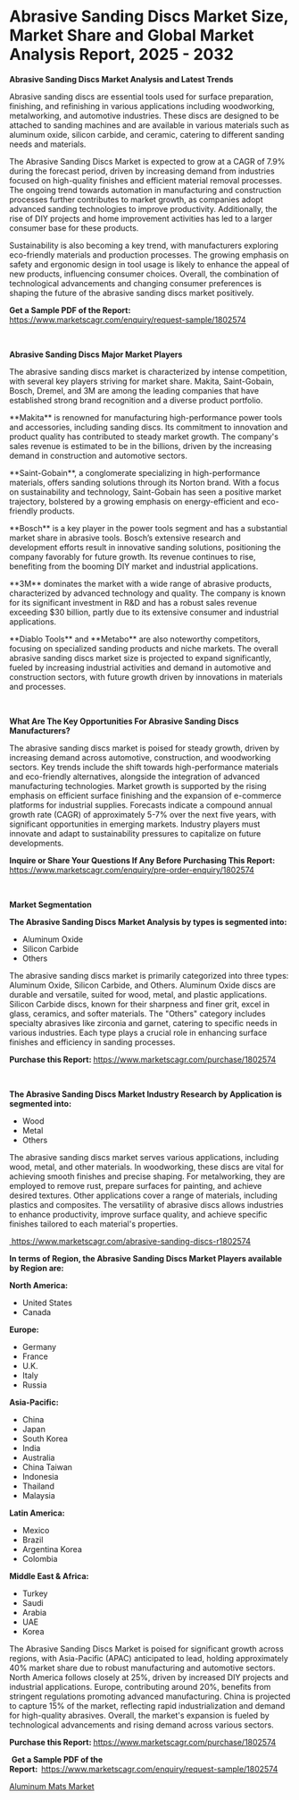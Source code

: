 <p><h1>Abrasive Sanding Discs Market Size, Market Share and Global Market Analysis Report, 2025 - 2032</h1></p><p><strong>Abrasive Sanding Discs Market Analysis and Latest Trends</strong></p>
<p><p>Abrasive sanding discs are essential tools used for surface preparation, finishing, and refinishing in various applications including woodworking, metalworking, and automotive industries. These discs are designed to be attached to sanding machines and are available in various materials such as aluminum oxide, silicon carbide, and ceramic, catering to different sanding needs and materials.</p><p>The Abrasive Sanding Discs Market is expected to grow at a CAGR of 7.9% during the forecast period, driven by increasing demand from industries focused on high-quality finishes and efficient material removal processes. The ongoing trend towards automation in manufacturing and construction processes further contributes to market growth, as companies adopt advanced sanding technologies to improve productivity. Additionally, the rise of DIY projects and home improvement activities has led to a larger consumer base for these products.</p><p>Sustainability is also becoming a key trend, with manufacturers exploring eco-friendly materials and production processes. The growing emphasis on safety and ergonomic design in tool usage is likely to enhance the appeal of new products, influencing consumer choices. Overall, the combination of technological advancements and changing consumer preferences is shaping the future of the abrasive sanding discs market positively.</p></p>
<p><strong>Get a Sample PDF of the Report:&nbsp;</strong> <a href="https://www.marketscagr.com/enquiry/request-sample/1802574?utm_campaign=1905&utm_medium=2&utm_source=Github&utm_content=ia&utm_term=04042025&utm_id=abrasive-sanding-discs">https://www.marketscagr.com/enquiry/request-sample/1802574</a></p>
<p>&nbsp;</p>
<p><strong>Abrasive Sanding Discs Major Market Players</strong></p>
<p><p>The abrasive sanding discs market is characterized by intense competition, with several key players striving for market share. Makita, Saint-Gobain, Bosch, Dremel, and 3M are among the leading companies that have established strong brand recognition and a diverse product portfolio.</p><p>**Makita** is renowned for manufacturing high-performance power tools and accessories, including sanding discs. Its commitment to innovation and product quality has contributed to steady market growth. The company's sales revenue is estimated to be in the billions, driven by the increasing demand in construction and automotive sectors.</p><p>**Saint-Gobain**, a conglomerate specializing in high-performance materials, offers sanding solutions through its Norton brand. With a focus on sustainability and technology, Saint-Gobain has seen a positive market trajectory, bolstered by a growing emphasis on energy-efficient and eco-friendly products.</p><p>**Bosch** is a key player in the power tools segment and has a substantial market share in abrasive tools. Bosch’s extensive research and development efforts result in innovative sanding solutions, positioning the company favorably for future growth. Its revenue continues to rise, benefiting from the booming DIY market and industrial applications.</p><p>**3M** dominates the market with a wide range of abrasive products, characterized by advanced technology and quality. The company is known for its significant investment in R&D and has a robust sales revenue exceeding $30 billion, partly due to its extensive consumer and industrial applications.</p><p>**Diablo Tools** and **Metabo** are also noteworthy competitors, focusing on specialized sanding products and niche markets. The overall abrasive sanding discs market size is projected to expand significantly, fueled by increasing industrial activities and demand in automotive and construction sectors, with future growth driven by innovations in materials and processes.</p></p>
<p>&nbsp;</p>
<p><strong>What Are The Key Opportunities For Abrasive Sanding Discs Manufacturers?</strong></p>
<p><p>The abrasive sanding discs market is poised for steady growth, driven by increasing demand across automotive, construction, and woodworking sectors. Key trends include the shift towards high-performance materials and eco-friendly alternatives, alongside the integration of advanced manufacturing technologies. Market growth is supported by the rising emphasis on efficient surface finishing and the expansion of e-commerce platforms for industrial supplies. Forecasts indicate a compound annual growth rate (CAGR) of approximately 5-7% over the next five years, with significant opportunities in emerging markets. Industry players must innovate and adapt to sustainability pressures to capitalize on future developments.</p></p>
<p><strong>Inquire or Share Your Questions If Any Before Purchasing This Report:</strong> <a href="https://www.marketscagr.com/enquiry/pre-order-enquiry/1802574?utm_campaign=1905&utm_medium=2&utm_source=Github&utm_content=ia&utm_term=04042025&utm_id=abrasive-sanding-discs">https://www.marketscagr.com/enquiry/pre-order-enquiry/1802574</a></p>
<p>&nbsp;</p>
<p><strong>Market Segmentation</strong></p>
<p><strong>The Abrasive Sanding Discs Market Analysis by types is segmented into:</strong></p>
<p><ul><li>Aluminum Oxide</li><li>Silicon Carbide</li><li>Others</li></ul></p>
<p><p>The abrasive sanding discs market is primarily categorized into three types: Aluminum Oxide, Silicon Carbide, and Others. Aluminum Oxide discs are durable and versatile, suited for wood, metal, and plastic applications. Silicon Carbide discs, known for their sharpness and finer grit, excel in glass, ceramics, and softer materials. The "Others" category includes specialty abrasives like zirconia and garnet, catering to specific needs in various industries. Each type plays a crucial role in enhancing surface finishes and efficiency in sanding processes.</p></p>
<p><strong>Purchase this Report:&nbsp;</strong><a href="https://www.marketscagr.com/purchase/1802574?utm_campaign=1905&utm_medium=2&utm_source=Github&utm_content=ia&utm_term=04042025&utm_id=abrasive-sanding-discs">https://www.marketscagr.com/purchase/1802574</a></p>
<p>&nbsp;</p>
<p><strong>The Abrasive Sanding Discs Market Industry Research by Application is segmented into:</strong></p>
<p><ul><li>Wood</li><li>Metal</li><li>Others</li></ul></p>
<p><p>The abrasive sanding discs market serves various applications, including wood, metal, and other materials. In woodworking, these discs are vital for achieving smooth finishes and precise shaping. For metalworking, they are employed to remove rust, prepare surfaces for painting, and achieve desired textures. Other applications cover a range of materials, including plastics and composites. The versatility of abrasive discs allows industries to enhance productivity, improve surface quality, and achieve specific finishes tailored to each material's properties.</p></p>
<p><a href="https://www.marketscagr.com/abrasive-sanding-discs-r1802574?utm_campaign=1905&utm_medium=2&utm_source=Github&utm_content=ia&utm_term=04042025&utm_id=abrasive-sanding-discs">&nbsp;https://www.marketscagr.com/abrasive-sanding-discs-r1802574</a></p>
<p><strong>In terms of Region, the Abrasive Sanding Discs Market Players available by Region are:</strong></p>
<p>
    <p> <strong> North America: </strong>
        <ul>
            <li>United States</li>
            <li>Canada</li>
        </ul>
        </p> 
    <p> <strong> Europe: </strong>
        <ul>
            <li>Germany</li>
            <li>France</li>
            <li>U.K.</li>
            <li>Italy</li>
            <li>Russia</li>
        </ul>
        </p> 
    <p> <strong> Asia-Pacific: </strong>
        <ul>
            <li>China</li>
            <li>Japan</li>
            <li>South Korea</li>
            <li>India</li>
            <li>Australia</li>
            <li>China Taiwan</li>
            <li>Indonesia</li>
            <li>Thailand</li>
            <li>Malaysia</li>
        </ul>
        </p> 
    <p> <strong> Latin America: </strong>
        <ul>
            <li>Mexico</li>
            <li>Brazil</li>
            <li>Argentina Korea</li>
            <li>Colombia</li>
        </ul>
        </p> 
    <p> <strong> Middle East & Africa: </strong>
        <ul>
            <li>Turkey</li>
            <li>Saudi</li>
            <li>Arabia</li>
            <li>UAE</li>
            <li>Korea</li>
        </ul>
    </p>
    </p>
<p><p>The Abrasive Sanding Discs Market is poised for significant growth across regions, with Asia-Pacific (APAC) anticipated to lead, holding approximately 40% market share due to robust manufacturing and automotive sectors. North America follows closely at 25%, driven by increased DIY projects and industrial applications. Europe, contributing around 20%, benefits from stringent regulations promoting advanced manufacturing. China is projected to capture 15% of the market, reflecting rapid industrialization and demand for high-quality abrasives. Overall, the market's expansion is fueled by technological advancements and rising demand across various sectors.</p></p>
<p><strong>Purchase this Report: </strong><a href="https://www.marketscagr.com/purchase/1802574?utm_campaign=1905&utm_medium=2&utm_source=Github&utm_content=ia&utm_term=04042025&utm_id=abrasive-sanding-discs">https://www.marketscagr.com/purchase/1802574</a></p>
<p>&nbsp;<strong>Get a Sample PDF of the Report:&nbsp;&nbsp;</strong><a href="https://www.marketscagr.com/enquiry/request-sample/1802574?utm_campaign=1905&utm_medium=2&utm_source=Github&utm_content=ia&utm_term=04042025&utm_id=abrasive-sanding-discs">https://www.marketscagr.com/enquiry/request-sample/1802574</a></p>
<p><strong></strong></p>
<p><p><a href="https://github.com/AshikRahman991/Market-Research-Report-List-2/blob/main/aluminum-mats-market.md?utm_campaign=1905&utm_medium=2&utm_source=Github&utm_content=ia&utm_term=04042025&utm_id=abrasive-sanding-discs">Aluminum Mats Market</a></p></p>